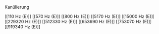 Kanülierung

[[110 Hz (E)]]
[[570 Hz (E)]]
[[800 Hz (E)]]
[[5170 Hz (E)]]
[[15000 Hz (E)]]
[[229320 Hz (E)]]
[[512330 Hz (E)]]
[[653690 Hz (E)]]
[[753070 Hz (E)]]
[[919340 Hz (E)]]